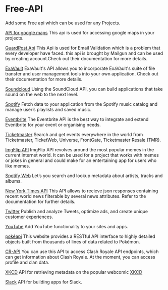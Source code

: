 # Free-API
Add some Free api which can be used for any Projects.


[API for google maps](https://developers.google.com/maps/documentation/javascript/)
This api is used for accessing google maps in your projects.

[GuardPost Api](https://documentation.mailgun.com/en/latest/api-email-validation.html)
This Api is used for Email Validation which is a problem that every developer have faced. this api is brought by Mailgun and can be used by creating account.Check out their documentation for more details.

[ExaVault](https://www.exavault.com/developer/api-docs)
ExaVault's API allows you to incorporate ExaVault's suite of file transfer and user management tools into your own application. Check out their documentation for more details.

[Soundcloud](https://developers.soundcloud.com/docs/api/guide)
Using the SoundCloud API, you can build applications that take sound on the web to the next level.

[Spotify](https://developer.spotify.com/web-api/)
Fetch data to your application from the Spotify music catalog and manage user’s playlists and saved music.

[Eventbrite](https://www.eventbrite.com/developer/v3/)
The Eventbrite API is the best way to integrate and extend Eventbrite for your event or organising needs.

[Ticketmaster](https://developer.ticketmaster.com/products-and-docs/apis/getting-started/)
Search and get events everywhere in the world from Ticketmaster, TicketWeb, Universe, FrontGate, Ticketmaster Resale (TMR).

[ImgFlip API](https://api.imgflip.com/)
ImgFlip API revolves around the most popular memes in the current internet world. It can be used for a project that works with memes or jokes in general and could make for an entertaining app for users who like memes.  

[Spotify Web](https://developer.spotify.com/web-api/)
Let’s you search and lookup metadata about artists, tracks and albums.

[New York Times API](https://developer.nytimes.com/)
This API allows to recieve json responses containing recent world news filterable by several news attributes. Refer to the documentation for further details.

[Twitter](https://developer.twitter.com/)
Publish and analyze Tweets, optimize ads, and create unique customer experiences.

[YouTube](https://developers.google.com/youtube/)
Add YouTube functionality to your sites and apps.

[pokéapi](https://pokeapi.co/)
This website provides a RESTful API interface to highly detailed objects built from thousands of lines of data related to Pokémon.

[CR-API](https://docs.cr-api.com/)
You can use this API to access Clash Royale API endpoints, which can get information about Clash Royale. At the moment, you can access profile and clan data.

[XKCD](https://xkcd.com/json.html)
API for retrieving metadata on the popular webcomic [XKCD](https://xkcd.com/)

[Slack](https://api.slack.com/)
API for building apps for Slack.
